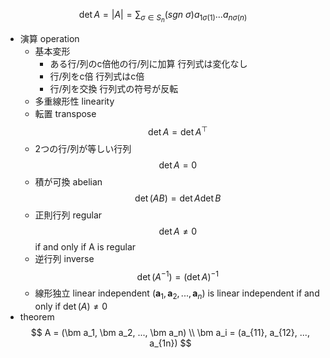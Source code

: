$$ \det A = |A| = \sum_{\sigma \in S_n}(sgn\ \sigma) a_{1 \sigma(1)}...a_{n\sigma(n)} $$
- 演算 operation
    - 基本変形
        - ある行/列のc倍他の行/列に加算
            行列式は変化なし
        - 行/列をc倍
            行列式はc倍
        - 行/列を交換
            行列式の符号が反転
    - 多重線形性 linearity
    - 転置 transpose
        $$ \det A = \det A^\top $$
    - 2つの行/列が等しい行列
        $$ \det A = 0 $$
    - 積が可換 abelian
        $$ \det (AB) = \det A \det B $$
    - 正則行列 regular
        $$ \det A \ne 0 $$
        if and only if A is regular
    - 逆行列 inverse
        $$ \det (A^{-1}) = (\det A)^{-1} $$
    - 線形独立 linear independent
        $(\bm a_1, \bm a_2, ..., \bm a_n)$ is linear independent if and only if $\det (A) \ne 0$
- theorem
    $$ A = (\bm a_1, \bm a_2, ..., \bm a_n) \\ \bm a_i = (a_{11}, a_{12}, ..., a_{1n}) $$